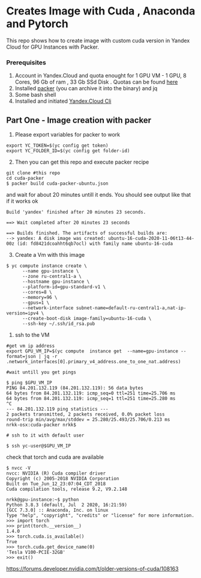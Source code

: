 # Creates Image with Cuda , Anaconda and Pytorch

This repo shows how to create image with custom cuda version in Yandex Cloud for GPU Instances with Packer.


### Prerequisites


1) Account in Yandex.Cloud and  quota enought for 1 GPU VM - 1 GPU, 8 Cores, 96 Gb of ram , 33 Gb SSd Disk . Quotas can be found [here](https://console.cloud.yandex.ru/cloud?section=quotas)
2) Installed  [packer](https://www.packer.io) (you can archive it into the binary) and jq
3) Some bash shell 
4) Installed and initiated [Yandex.Cloud Cli](https://cloud.yandex.com/docs/cli/quickstart)


## Part One - Image creation with packer

1) Please export variables for packer to work


```
export YC_TOKEN=$(yc config get token)
export YC_FOLDER_ID=$(yc config get folder-id)
```

2) Then you can get this repo and execute packer recipe 

```
git clone #this repo
cd cuda-packer
$ packer build cuda-packer-ubuntu.json
```

and wait for about 20 minutes untill it ends.
You should see output like that if it works ok

```
Build 'yandex' finished after 20 minutes 23 seconds.

==> Wait completed after 20 minutes 23 seconds

==> Builds finished. The artifacts of successful builds are:
--> yandex: A disk image was created: ubuntu-16-cuda-2020-11-06t13-44-00z (id: fd8421dcoahht6qb7ocl) with family name ubuntu-16-cuda
```


3) Create a Vm with this image 

```
$ yc compute instance create \
      --name gpu-instance \
      --zone ru-central1-a \
      --hostname gpu-instance \
      --platform-id=gpu-standard-v1 \
      --cores=8 \
      --memory=96 \
      --gpus=1 \
      --network-interface subnet-name=default-ru-central1-a,nat-ip-version=ipv4 \
      --create-boot-disk image-family=ubuntu-16-cuda \
      --ssh-key ~/.ssh/id_rsa.pub
```


1) ssh to the VM

```
#get vm ip address
export GPU_VM_IP=$(yc compute  instance get  --name=gpu-instance --format=json | jq -r .network_interfaces[0].primary_v4_address.one_to_one_nat.address)

#wait untill you get pings 

$ ping $GPU_VM_IP
PING 84.201.132.119 (84.201.132.119): 56 data bytes
64 bytes from 84.201.132.119: icmp_seq=0 ttl=251 time=25.706 ms
64 bytes from 84.201.132.119: icmp_seq=1 ttl=251 time=25.280 ms
^C
--- 84.201.132.119 ping statistics ---
2 packets transmitted, 2 packets received, 0.0% packet loss
round-trip min/avg/max/stddev = 25.280/25.493/25.706/0.213 ms
nrkk-osx:cuda-packer nrkk$

# ssh to it with default user 

$ ssh yc-user@$GPU_VM_IP
```


check that torch and cuda are available

```
$ nvcc -V
nvcc: NVIDIA (R) Cuda compiler driver
Copyright (c) 2005-2018 NVIDIA Corporation
Built on Tue_Jun_12_23:07:04_CDT_2018
Cuda compilation tools, release 9.2, V9.2.148

nrkk@gpu-instance:~$ python
Python 3.8.3 (default, Jul  2 2020, 16:21:59)
[GCC 7.3.0] :: Anaconda, Inc. on linux
Type "help", "copyright", "credits" or "license" for more information.
>>> import torch
>>> print(torch.__version__)
1.4.0
>>> torch.cuda.is_available()
True
>>> torch.cuda.get_device_name(0)
'Tesla V100-PCIE-32GB'
>>> exit()
```

https://forums.developer.nvidia.com/t/older-versions-of-cuda/108163

